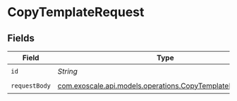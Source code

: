 # CopyTemplateRequest


## Fields

| Field                                                                                                            | Type                                                                                                             | Required                                                                                                         | Description                                                                                                      |
| ---------------------------------------------------------------------------------------------------------------- | ---------------------------------------------------------------------------------------------------------------- | ---------------------------------------------------------------------------------------------------------------- | ---------------------------------------------------------------------------------------------------------------- |
| `id`                                                                                                             | *String*                                                                                                         | :heavy_check_mark:                                                                                               | N/A                                                                                                              |
| `requestBody`                                                                                                    | [com.exoscale.api.models.operations.CopyTemplateRequestBody](../../models/operations/CopyTemplateRequestBody.md) | :heavy_check_mark:                                                                                               | N/A                                                                                                              |